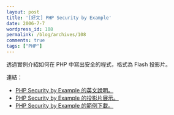 ```yaml
---
layout: post
title: '[好文] PHP Security by Example'
date: 2006-7-7
wordpress_id: 108
permalink: /blog/archives/108
comments: true
tags: ["PHP"]
---
```


透過實例介紹如何在 PHP 中寫出安全的程式，格式為 Flash 投影片。

連結：

* [PHP Security by Example 的英文說明。](http://shiflett.org/archive/241)
* [PHP Security by Example 的投影片展示。](http://brainbulb.com/talks/php-security-by-example.swf)
* [PHP Security by Example 的範例下載。](http://brainbulb.com/php-security-by-example.tar.gz)

